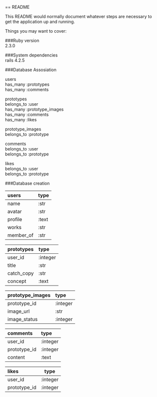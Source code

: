 == README

This README would normally document whatever steps are necessary to get the
application up and running.

Things you may want to cover:

###Ruby version  
2.3.0

###System dependencies  
rails 4.2.5

###Database Assosiation  

users  
 has_many :prototypes  
 has_many :comments  

prototypes  
 belongs_to :user  
 has_many :prototype_images  
 has_many :comments  
 has_many :likes  

prototype_images  
 belongs_to :prototype  

comments  
 belongs_to :user  
 belongs_to :prototype  

likes  
 belongs_to :user  
 belongs_to :prototype  



###Database creation  

|users|type  
|:----|:---  
|name|:str  
|avatar|:str  
|profile|:text  
|works|:str  
|member_of|:str  

|prototypes|type  
|:---------|:---  
|user_id|:integer  
|title|:str  
|catch_copy|:str  
|concept|:text  

|prototype_images|type  
|:-------|:---  
|prototype_id|:integer  
|image_url|:str  
|image_status|:integer  

|comments|type  
|:-------|:---  
|user_id|:integer  
|prototype_id|:integer  
|content|:text  

|likes|type  
|:----|----  
|user_id|:integer  
|prototype_id|:integer  
